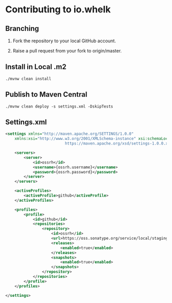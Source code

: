 # Contributing to io.whelk

## Branching

1) Fork the repository to your local GitHub account.

2) Raise a pull request from your fork to origin/master.

## Install in Local .m2

`./mvnw clean install`

## Publish to Maven Central

`./mvnw clean deploy -s settings.xml -DskipTests`

## Settings.xml

````xml
<settings xmlns="http://maven.apache.org/SETTINGS/1.0.0"
    xmlns:xsi="http://www.w3.org/2001/XMLSchema-instance" xsi:schemaLocation="http://maven.apache.org/SETTINGS/1.0.0
                          https://maven.apache.org/xsd/settings-1.0.0.xsd">

    <servers>
        <server>
            <id>ossrh</id>
            <username>{ossrh.username}</username>
            <password>{ossrh.password}</password>
        </server>
    </servers>

    <activeProfiles>
        <activeProfile>github</activeProfile>
    </activeProfiles>

    <profiles>
        <profile>
            <id>github</id>
            <repositories>
                <repository>
                    <id>ossrh</id>
                    <url>https://oss.sonatype.org/service/local/staging/deploy/maven2/</url>
                    <releases>
                        <enabled>true</enabled>
                    </releases>
                    <snapshots>
                        <enabled>true</enabled>
                    </snapshots>
                </repository>
            </repositories>
        </profile>
    </profiles>

</settings>

````
